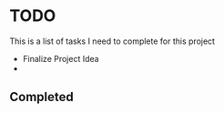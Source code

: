 # TODO

This is a list of tasks I need to complete for this project

- Finalize Project Idea
- 

## Completed
